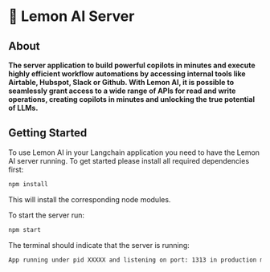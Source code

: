 # 🍋 Lemon AI Server

## About

**The server application to build powerful copilots in minutes and execute highly efficient workflow automations by accessing internal tools like Airtable, Hubspot, Slack or Github. With Lemon AI, it is possible to seamlessly grant access to a wide range of APIs for read and write operations, creating copilots in minutes and unlocking the true potential of LLMs.**

## Getting Started

To use Lemon AI in your Langchain application you need to have the Lemon AI server running. To get started please install all required dependencies first:

```bash
npm install
```

This will install the corresponding node modules.

To start the server run:

```bash
npm start
```

The terminal should indicate that the server is running:

```bash
App running under pid XXXXX and listening on port: 1313 in production mode
```

